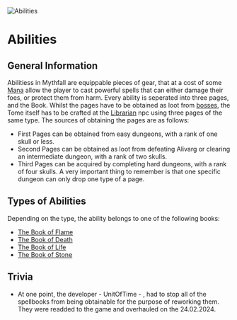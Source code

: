 ![Abilities](../../images/items/abilities.png)
# Abilities

## General Information
Abilitiess in Mythfall are equippable pieces of gear, that at a cost of some [Mana]() allow the player to cast powerful spells that can either damage their foes, or protect them from harm.
Every ability is seperated into three pages, and the Book. Whilst the pages have to be obtained as loot from [bosses](), the Tome itself has to be crafted at the [Librarian]() npc using three pages of the same type.
The sources of obtaining the pages are as follows:
- First Pages can be obtained from easy dungeons, with a rank of one skull or less.
- Second Pages can be obtained as loot from defeating Alivarg or clearing an intermediate dungeon, with a rank of two skulls.
- Third Pages can be acquired by completing hard dungeons, with a rank of four skulls.
A very important thing to remember is that one specific dungeon can only drop one type of a page.
 
## Types of Abilities
Depending on the type, the ability belongs to one of the following books:
- [The Book of Flame](./bookOFlame.md)
- [The Book of Death](./bookODeath.md)
- [The Book of Life](./bookOLife.md)
- [The Book of Stone](./bookOStone.md)

## Trivia
- At one point, the developer - UnitOfTime - , had to stop all of the spellbooks from being obtainable for the purpose of reworking them. They were readded to the game and overhauled on the 24.02.2024.
